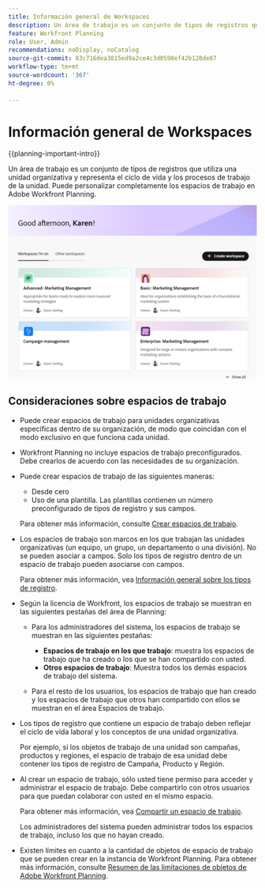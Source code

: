 ```yaml
---
title: Información general de Workspaces
description: Un área de trabajo es un conjunto de tipos de registros que utiliza un equipo y que representa el ciclo de vida del trabajo del equipo. Puede personalizar completamente los espacios de trabajo en Adobe Workfront Planning para que coincidan con los flujos de trabajo de las unidades organizativas.
feature: Workfront Planning
role: User, Admin
recommendations: noDisplay, noCatalog
source-git-commit: 83c716dea3815ed9a2ce4c3d0598ef42b128de87
workflow-type: tm+mt
source-wordcount: '367'
ht-degree: 0%

---
```



# Información general de Workspaces

{{planning-important-intro}}

Un área de trabajo es un conjunto de tipos de registros que utiliza una unidad organizativa y representa el ciclo de vida y los procesos de trabajo de la unidad. Puede personalizar completamente los espacios de trabajo en Adobe Workfront Planning.


![](assets/workspaces-landing-page-admin-account.png)

## Consideraciones sobre espacios de trabajo

* Puede crear espacios de trabajo para unidades organizativas específicas dentro de su organización, de modo que coincidan con el modo exclusivo en que funciona cada unidad.
* Workfront Planning no incluye espacios de trabajo preconfigurados. Debe crearlos de acuerdo con las necesidades de su organización.
* Puede crear espacios de trabajo de las siguientes maneras:

   * Desde cero
   * Uso de una plantilla. Las plantillas contienen un número preconfigurado de tipos de registro y sus campos.

  Para obtener más información, consulte [Crear espacios de trabajo](/help/quicksilver/planning/architecture/create-workspaces.md).
* Los espacios de trabajo son marcos en los que trabajan las unidades organizativas (un equipo, un grupo, un departamento o una división). No se pueden asociar a campos. Solo los tipos de registro dentro de un espacio de trabajo pueden asociarse con campos.

  Para obtener más información, vea [Información general sobre los tipos de registro](/help/quicksilver/planning/architecture/overview-of-record-types.md).
* Según la licencia de Workfront, los espacios de trabajo se muestran en las siguientes pestañas del área de Planning:

   * Para los administradores del sistema, los espacios de trabajo se muestran en las siguientes pestañas:

      * **Espacios de trabajo en los que trabajo**: muestra los espacios de trabajo que ha creado o los que se han compartido con usted.
      * **Otros espacios de trabajo**: Muestra todos los demás espacios de trabajo del sistema.

   * Para el resto de los usuarios, los espacios de trabajo que han creado y los espacios de trabajo que otros han compartido con ellos se muestran en el área Espacios de trabajo.

* Los tipos de registro que contiene un espacio de trabajo deben reflejar el ciclo de vida laboral y los conceptos de una unidad organizativa.

  Por ejemplo, si los objetos de trabajo de una unidad son campañas, productos y regiones, el espacio de trabajo de esa unidad debe contener los tipos de registro de Campaña, Producto y Región.
* Al crear un espacio de trabajo, sólo usted tiene permiso para acceder y administrar el espacio de trabajo. Debe compartirlo con otros usuarios para que puedan colaborar con usted en el mismo espacio.

  Para obtener más información, vea [Compartir un espacio de trabajo](/help/quicksilver/planning/access/share-workspaces.md).

  Los administradores del sistema pueden administrar todos los espacios de trabajo, incluso los que no hayan creado.

<!--make this live with the GA: * There is no limit for how many workspaces you can create in your environment. However, we recommend not to have too many workspaces, as they could become hard to manage and your workflows might be too fragmented.-->

* Existen límites en cuanto a la cantidad de objetos de espacio de trabajo que se pueden crear en la instancia de Workfront Planning. Para obtener más información, consulte [Resumen de las limitaciones de objetos de Adobe Workfront Planning](/help/quicksilver/planning/general/limitations-overview.md).



